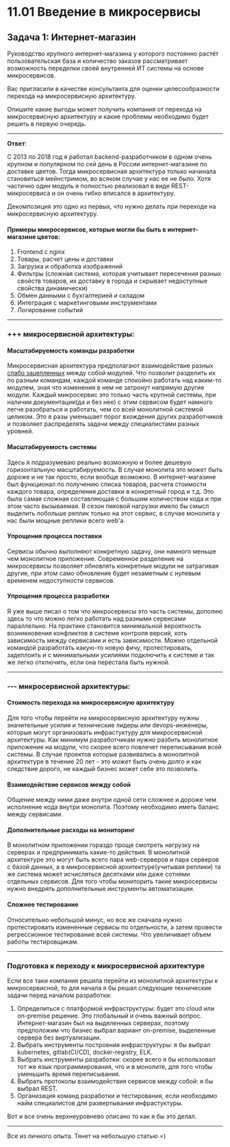 # 11.01 Введение в микросервисы

## Задача 1: Интернет-магазин

Руководство крупного интернет-магазина у которого постоянно растёт пользовательская база и количество заказов рассматривает возможность переделки своей внутренней ИТ системы на основе микросервисов. 

Вас пригласили в качестве консультанта для оценки целесообразности перехода на микросервисную архитектуру. 

Опишите какие выгоды может получить компания от перехода на микросервисную архитектуру и какие проблемы необходимо будет решить в первую очередь.

---

**Ответ**:

С 2013 по 2018 год я работал backend-разработчиком в одном очень крупном и популярном по сей день в России интернет-магазине по доставке цветов.
Тогда микросервисная архитектура только начинала становиться мейнстримом, во всяком случае у нас ее не было.
Хотя частично один модуль я полностью реализовал в виде REST-микросервиса и он очень гибко вписался в архитектуру.

Декомпозиция это одно из первых, что нужно делать при переходе на микросервисную архитектуру.

#### Примеры микросервисов, которые могли бы быть в интернет-магазине цветов:

1. Frontend с nginx
2. Товары, расчет цены и доставки
3. Загрузка и обработка изображений
4. Фильтры (сложная система, которая учитывает пересечения разных свойств товаров, их доставку в города и скрывает недоступные свойства динамически) 
5. Обмен данными с бухгалтерией и складом
6. Интеграция с маркетинговыми инструментами
7. Логирование событий 

---

### +++ микросервисной архитектуры:

#### Масштабируемость команды разработки

Микросервисная архитектура предполагают взаимодействие разных 
[слабо зацепленных](https://ru.wikipedia.org/wiki/%D0%97%D0%B0%D1%86%D0%B5%D0%BF%D0%BB%D0%B5%D0%BD%D0%B8%D0%B5_(%D0%BF%D1%80%D0%BE%D0%B3%D1%80%D0%B0%D0%BC%D0%BC%D0%B8%D1%80%D0%BE%D0%B2%D0%B0%D0%BD%D0%B8%D0%B5)) между собой модулей. 
Что позволит разделить их по разным командам, каждой команде спокойно работать над каким-то модулем, зная что изменения в нем не
затронут напрямую другие модули. Каждый микросервис это только часть крупной системы, при наличии документации(да и без нее)
с этим сервисом будет намного легче разобраться и работать, чем со всей монолитной системой целиком.
Это в разы уменьшает порог вхождения других разработчиков и позволяет распределять задачи между специалистами разных уровней.

#### Масштабируемость системы

Здесь я подразумеваю реально возможную и более дешевую горизонтальную масштабируемость.
В случае монолита это может быть дороже и не так просто, если вообще возможно.
В интернет-магазине был функционал по получению списка товаров, расчета стоимости каждого товара, определения доставки в конкретный город и т.д.
Это была самая сложная составляющая с большим количеством кода и при этом часто вызываемая.
В сезон пиковой нагрузки имело бы смысл выделить побольше реплик только на этот сервис, в случае монолита у нас были 
мощные реплики всего web'а.

#### Упрощения процесса поставки

Сервисы обычно выполняют конкретную задачу, они намного меньше чем монолитное приложение.
Современное разделение на микросервисы позволяет обновлять конкретные модули не затрагивая другие, при этом само обновление
будет незаметным с нулевым временем недоступности сервисов.

#### Упрощения процесса разработки

Я уже выше писал о том что микросервисы это часть системы, дополню здесь то что можно легко работать над разными сервисами
параллельно.
На практике становится минимальной вероятность возникновения конфликтов в системе контроля версий, хоть зависимость между 
сервисами и есть зависимости.
Можно отдельной командой разработать какую-то новую фичу, протестировать, задеплоить и с минимальными усилиями 
подключить к системе и так же легко отключить, если она перестала быть нужной.

---

### --- микросервисной архитектуры:

#### Стоимость перехода на микросервисную архитектуру

Для того чтобы перейти на микросервисную архитектуру нужны значительные усилия и технические лидеры или devops-инженеры,
которые могут организовать инфрастуктуру для микросервисной архитектуры.
Как минимум разработчикам нужно разбить монолитное приложение на модули, что скорее всего повлечет переписывания всей
системы. В случае проектов которые развивались в монолитной архитектуре в течение 20 лет - это может быть очень долго
и как следствие дорого, не каждый бизнес может себе это позволить.

#### Взаимодействие сервисов между собой 

Общение между ними даже внутри одной сети сложнее и дороже чем исполнение кода внутри монолита.
Поэтому необходимо иметь баланс между сервисами.

#### Дополнительные расходы на мониторинг

В монолитном приложении гораздо проще смотреть нагрузку на серверах и предпринимать какие-то действия.
В монолитной архитектуре это могут быть всего пара web-серверов и пара серверов с базой данных, 
а в микросервисной архитектуре(учитывая реплики) та же система может исчисляться десятками или даже сотнями отдельных сервисов. 
Для того чтобы мониторить такие микросервисы нужно внедрять дополнительные инструменты автоматизации.

#### Сложнее тестирование

Относительно небольшой минус, но все же сначала нужно протестировать измененные сервисы по отдельности,
а затем провести регрессионное тестирование всей системы. Что увеличивает объем работы тестировщикам.

---

### Подготовка к переходу к микросервисной архитектуре

Если все таки компания решила перейти из монолитной архитектуры к микросервисной, то для начала я бы решал 
следующие технические задачи перед началом разработки:

1. Определиться с платформой инфраструктуры: будет это cloud или on-premise решение. Это глобальный и очень важный вопрос.
Интернет-магазин был на выделенных серверах, поэтому предположим что бизнес выбрал вариант on-premise, выделенные сервера без виртуализации.
2. Выбрать инструменты построения инфраструктуры: я бы выбрал kubernetes, gitlab(CI/CD), docker-registry, ELK.
3. Выбрать инструменты разработки: скорее всего я бы использовал тот же язык программирования, что и в монолите,
для того чтобы уменьшить время переписывания. 
4. Выбрать протоколы взаимодействия сервисов между собой: я бы выбрал REST.
5. Организация команд разработки и тестирования, если необходимо найм специалистов для развертывания инфрастуктуры.

Вот и все очень верхнеуровнево описано то как я бы это делал.

---

Все из личного опыта. Тянет на небольшую статью =)